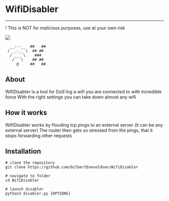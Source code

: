 # WifiDisabler

---

! This is NOT for malicious purposes, use at your own risk

<a title="Python version"><img src="https://img.shields.io/badge/python-3.9-green.svg"></a>

```
  __---__  ##   ##
 / __-__ \  ## ##
  / ___ \    ###
   /   \    ## ##
     @     ##   ##
```

About
---
WifiDisabler is a tool for DoS'ing a wifi you are connected to with incredible force
With the right settings you can take down almost any wifi

How it works
---
WifiDisabler works by flooding tcp pings to an external server (it can be any external server)
The router then gets so stressed from the pings, that it stops forwarding other requests

Installation
---

```
# clone the repository
git clone https://github.com/GilbertEnevoldsen/WifiDisabler

# navigate to folder
cd WifiDisabler

# launch disabler
python3 disabler.py [OPTIONS]
```
